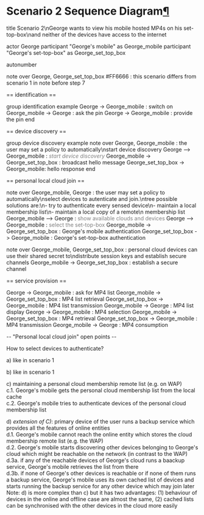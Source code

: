 Scenario 2 Sequence Diagram[¶](#Scenario-2-Sequence-Diagram)
============================================================

<div class="uml">title Scenario 2\nGeorge wants to view his mobile hosted MP4s on his set-top-box\nand neither of the devices have access to the internet

actor George
participant "George's mobile" as George_mobile
participant "George's set-top-box" as George_set_top_box

autonumber

note over George, George_set_top_box #FF6666 : this scenario differs from scenario 1 in note before step 7

== identification ==

group identification example
	George -> George_mobile : switch on
	George_mobile -> George : ask the pin
	George -> George_mobile : provide the pin
end

== device discovery ==

group device discovery example
	note over George, George_mobile : the user may set a policy to automatically\nstart device discovery
	George --> George_mobile : <font color="gray"><i>start device discovery</i></font>
	George_mobile -> George_set_top_box : broadcast hello message
	George_set_top_box -> George_mobile: hello response
end

== personal local cloud join ==

note over George_mobile, George : the user may set a policy to automatically\nselect devices to autenticate and join.\ntree possible solutions are:\n- try to authenticate every sensed device\n- maintain a local membership list\n- maintain a local copy of a remote\n   membership list
George_mobile --> George : <font color="gray">show available clouds and devices</font>
George --> George_mobile : <font color="gray">select the set-top-box</font>
George_mobile -> George_set_top_box : George's mobile authentication
George_set_top_box -> George_mobile : George's set-top-box authentication

note over George_mobile, George_set_top_box : personal cloud devices can use their shared secret to\ndistribute session keys and establish secure channels
George_mobile -> George_set_top_box : establish a secure channel

== service provision ==

George -> George_mobile : ask for MP4 list
George_mobile -> George_set_top_box : MP4 list retrieval
George_set_top_box -> George_mobile : MP4 list transmission
George_mobile -> George : MP4 list display
George -> George_mobile : MP4 selection
George_mobile -> George_set_top_box : MP4 retrieval
George_set_top_box -> George_mobile : MP4 transmission
George_mobile -> George : MP4 consumption</div>

-- "Personal local cloud join" open points --

How to select devices to authenticate?

a\) like in scenario 1

b\) like in scenario 1

c\) maintaining a personal cloud membership remote list (e.g. on WAP)\
 c.1. George's mobile gets the personal cloud membership list from the
local cache\
 c.2. George's mobile tries to authenticate devices of the personal
cloud membership list

d\) *extension of C)*: primary device of the user runs a backup service
which provides all the features of online entities\
 d.1. George's mobile cannot reach the online entity which stores the
cloud membership remote list (e.g. the WAP)\
 d.2. George's mobile starts discovering other devices belonging to
George's cloud which might be reachable on the network (in contrast to
the WAP)\
 d.3a. if any of the reachable devices of George's cloud runs a baackup
service, George's mobile retrieves the list from there\
 d.3b. if none of George's other devices is reachable or if none of them
runs a backup service, George's mobile uses its own cached list of
devices and starts running the backup service for any other device which
may join later\
 Note: d) is more complex than c) but it has two advantages: (1)
behaviour of devices in the online and offline case are almost the same,
(2) cached lists can be synchronised with the other devices in the cloud
more easily

